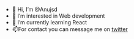 - 👋 Hi, I’m @Anujsd
- 👀 I’m interested in Web development
- 🌱 I’m currently learning React
- 📫For contact you can message me on [twitter](https://twitter.com/anujdube9/)

<!---
Anujsd/Anujsd is a ✨ special ✨ repository because its `README.md` (this file) appears on your GitHub profile.
You can click the Preview link to take a look at your changes.
--->
